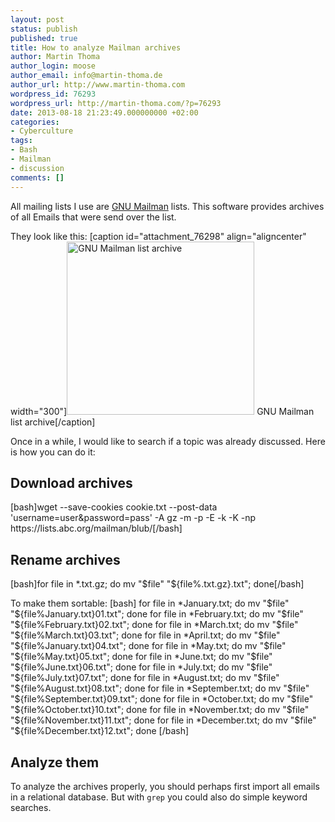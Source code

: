 ```yaml
---
layout: post
status: publish
published: true
title: How to analyze Mailman archives
author: Martin Thoma
author_login: moose
author_email: info@martin-thoma.de
author_url: http://www.martin-thoma.com
wordpress_id: 76293
wordpress_url: http://martin-thoma.com/?p=76293
date: 2013-08-18 21:23:49.000000000 +02:00
categories:
- Cyberculture
tags:
- Bash
- Mailman
- discussion
comments: []
---
```

All mailing lists I use are <a href="http://en.wikipedia.org/wiki/GNU_Mailman">GNU Mailman</a> lists. This software provides archives of all Emails that were send over the list. 

They look like this:
[caption id="attachment_76298" align="aligncenter" width="300"]<a href="http://martin-thoma.com/wp-content/uploads/2013/08/mailman-list-archive.png"><img src="http://martin-thoma.com/wp-content/uploads/2013/08/mailman-list-archive-300x277.png" alt="GNU Mailman list archive" width="300" height="277" class="size-medium wp-image-76298" /></a> GNU Mailman list archive[/caption]

Once in a while, I would like to search if a topic was already discussed. Here is how you can do it:

<h2>Download archives</h2>
[bash]wget --save-cookies cookie.txt --post-data 'username=user&amp;password=pass' -A gz -m -p -E -k -K -np https://lists.abc.org/mailman/blub/[/bash]

<h2>Rename archives</h2>
[bash]for file in *.txt.gz; do mv "$file" "${file%.txt.gz}.txt"; done[/bash]

To make them sortable:
[bash]
for file in *January.txt; do mv "$file" "${file%January.txt}01.txt"; done
for file in *February.txt; do mv "$file" "${file%February.txt}02.txt"; done
for file in *March.txt; do mv "$file" "${file%March.txt}03.txt"; done
for file in *April.txt; do mv "$file" "${file%January.txt}04.txt"; done
for file in *May.txt; do mv "$file" "${file%May.txt}05.txt"; done
for file in *June.txt; do mv "$file" "${file%June.txt}06.txt"; done
for file in *July.txt; do mv "$file" "${file%July.txt}07.txt"; done
for file in *August.txt; do mv "$file" "${file%August.txt}08.txt"; done
for file in *September.txt; do mv "$file" "${file%September.txt}09.txt"; done
for file in *October.txt; do mv "$file" "${file%October.txt}10.txt"; done
for file in *November.txt; do mv "$file" "${file%November.txt}11.txt"; done
for file in *December.txt; do mv "$file" "${file%December.txt}12.txt"; done
[/bash]

<h2>Analyze them</h2>
To analyze the archives properly, you should perhaps first import all emails in a relational database. But with <code>grep</code> you could also do simple keyword searches.
